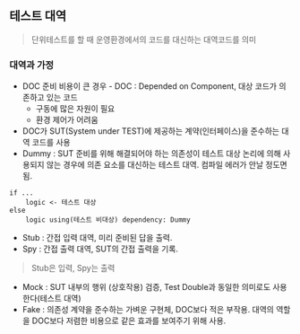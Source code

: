 ## 테스트 대역
> 단위테스트를 할 때 운영환경에서의 코드를 대신하는 대역코드를 의미
### 대역과 가정
* DOC 준비 비용이 큰 경우 - DOC : Depended on Component, 대상 코드가 의존하고 있는 코드
    - 구동에 많은 자원이 필요
    - 환경 제어가 어려움
* DOC가 SUT(System under TEST)에 제공하는 계약(인터페이스)을 준수하는 대역 코드를 사용
* Dummy : SUT 준비를 위해 해결되어야 하는 의존성이 테스트 대상 논리에 의해 사용되지 않는 경우에
        의존 요소를 대신하는 테스트 대역. 컴파일 에러가 안날 정도면 됨.
```
if ...
    logic <- 테스트 대상
else 
    logic using(테스트 비대상) dependency: Dummy   
```  

* Stub : 간접 입력 대역, 미리 준비된 답을 출력.
* Spy : 간접 출력 대역, SUT의 간접 출력을 기록.
> Stub은 입력, Spy는 출력 
* Mock : SUT 내부의 행위 (상호작용) 검증, Test Double과 동일한 의미로도 사용한다(테스트 대역)
* Fake : 의존성 계약을 준수하는 가벼운 구현체, DOC보다 적은 부작용. 대역의 역할을 DOC보다 저렴한 비용으로 같은 효과를 보여주기 위해 사용.

